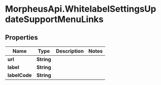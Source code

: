 # MorpheusApi.WhitelabelSettingsUpdateSupportMenuLinks

## Properties

Name | Type | Description | Notes
------------ | ------------- | ------------- | -------------
**url** | **String** |  | 
**label** | **String** |  | 
**labelCode** | **String** |  | 


